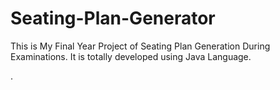 # Seating-Plan-Generator

This is My Final Year Project of Seating Plan Generation During Examinations. It is totally developed using Java Language.








































































































































































































































































































































































































































.






































